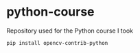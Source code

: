 # python-course
Repository used for the Python course I took
~~~
pip install opencv-contrib-python
~~~
